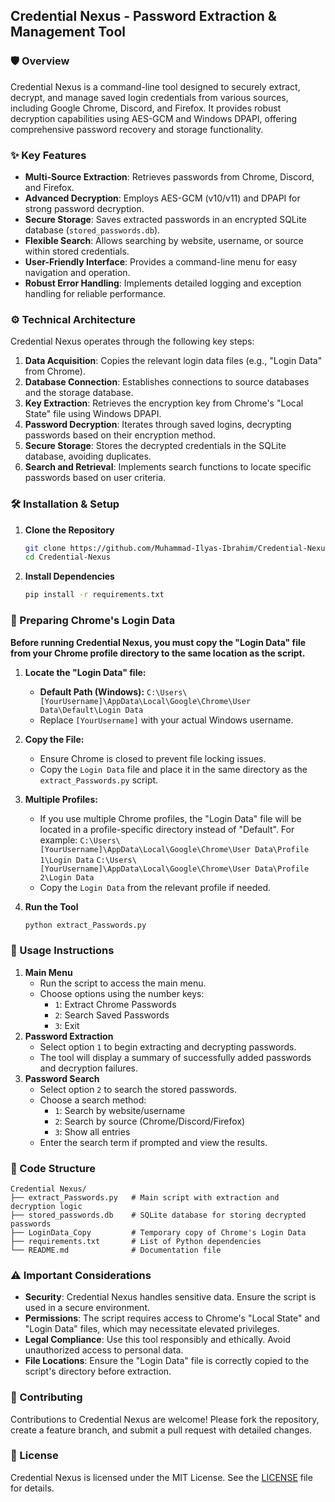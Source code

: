 ## Credential Nexus - Password Extraction & Management Tool

### 🛡️ Overview
Credential Nexus is a command-line tool designed to securely extract, decrypt, and manage saved login credentials from various sources, including Google Chrome, Discord, and Firefox. It provides robust decryption capabilities using AES-GCM and Windows DPAPI, offering comprehensive password recovery and storage functionality.

### ✨ Key Features
- **Multi-Source Extraction**: Retrieves passwords from Chrome, Discord, and Firefox.
- **Advanced Decryption**: Employs AES-GCM (v10/v11) and DPAPI for strong password decryption.
- **Secure Storage**: Saves extracted passwords in an encrypted SQLite database (`stored_passwords.db`).
- **Flexible Search**: Allows searching by website, username, or source within stored credentials.
- **User-Friendly Interface**: Provides a command-line menu for easy navigation and operation.
- **Robust Error Handling**: Implements detailed logging and exception handling for reliable performance.

### ⚙️ Technical Architecture
Credential Nexus operates through the following key steps:

1.  **Data Acquisition**: Copies the relevant login data files (e.g., "Login Data" from Chrome).
2.  **Database Connection**: Establishes connections to source databases and the storage database.
3.  **Key Extraction**: Retrieves the encryption key from Chrome's "Local State" file using Windows DPAPI.
4.  **Password Decryption**: Iterates through saved logins, decrypting passwords based on their encryption method.
5.  **Secure Storage**: Stores the decrypted credentials in the SQLite database, avoiding duplicates.
6.  **Search and Retrieval**: Implements search functions to locate specific passwords based on user criteria.

### 🛠️ Installation & Setup
1.  **Clone the Repository**

    ```bash
    git clone https://github.com/Muhammad-Ilyas-Ibrahim/Credential-Nexus.git
    cd Credential-Nexus
    ```
2.  **Install Dependencies**

    ```bash
    pip install -r requirements.txt
    ```

### 🔑 Preparing Chrome's Login Data

**Before running Credential Nexus, you must copy the "Login Data" file from your Chrome profile directory to the same location as the script.**

1.  **Locate the "Login Data" file:**
    *   **Default Path (Windows):** `C:\Users\[YourUsername]\AppData\Local\Google\Chrome\User Data\Default\Login Data`
    *   Replace `[YourUsername]` with your actual Windows username.

2.  **Copy the File:**
    *   Ensure Chrome is closed to prevent file locking issues.
    *   Copy the `Login Data` file and place it in the same directory as the `extract_Passwords.py` script.

3.  **Multiple Profiles:**
    *   If you use multiple Chrome profiles, the "Login Data" file will be located in a profile-specific directory instead of "Default". For example:
        `C:\Users\[YourUsername]\AppData\Local\Google\Chrome\User Data\Profile 1\Login Data`
        `C:\Users\[YourUsername]\AppData\Local\Google\Chrome\User Data\Profile 2\Login Data`
    *   Copy the `Login Data` from the relevant profile if needed.

4.  **Run the Tool**

    ```bash
    python extract_Passwords.py
    ```

### 📝 Usage Instructions
1.  **Main Menu**
    *   Run the script to access the main menu.
    *   Choose options using the number keys:
        *   `1`: Extract Chrome Passwords
        *   `2`: Search Saved Passwords
        *   `3`: Exit
2.  **Password Extraction**
    *   Select option `1` to begin extracting and decrypting passwords.
    *   The tool will display a summary of successfully added passwords and decryption failures.
3.  **Password Search**
    *   Select option `2` to search the stored passwords.
    *   Choose a search method:
        *   `1`: Search by website/username
        *   `2`: Search by source (Chrome/Discord/Firefox)
        *   `3`: Show all entries
    *   Enter the search term if prompted and view the results.

### 🧩 Code Structure

```
Credential Nexus/
├── extract_Passwords.py   # Main script with extraction and decryption logic
├── stored_passwords.db    # SQLite database for storing decrypted passwords
├── LoginData_Copy         # Temporary copy of Chrome's Login Data
├── requirements.txt       # List of Python dependencies
└── README.md              # Documentation file
```


### ⚠️ Important Considerations
- **Security**: Credential Nexus handles sensitive data. Ensure the script is used in a secure environment.
- **Permissions**: The script requires access to Chrome's "Local State" and "Login Data" files, which may necessitate elevated privileges.
- **Legal Compliance**: Use this tool responsibly and ethically. Avoid unauthorized access to personal data.
- **File Locations**: Ensure the "Login Data" file is correctly copied to the script's directory before extraction.

### 🤝 Contributing
Contributions to Credential Nexus are welcome! Please fork the repository, create a feature branch, and submit a pull request with detailed changes.

### 📄 License

Credential Nexus is licensed under the MIT License. See the [LICENSE](LICENSE) file for details.